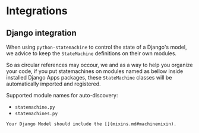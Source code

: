 
# Integrations

## Django integration

When using `python-statemachine` to control the state of a Django's model,
we advice to keep the `StateMachine` definitions on their own modules.

So as circular references may occour, we and as a way to help you organize your
code, if you put statemachines on modules named as bellow inside installed
Django Apps packages, these `StateMachine` classes will be automatically
imported and registered.

Supported module names for auto-discovery:

- `statemachine.py`
- `statemachines.py`


```{note}
Your Django Model should include the [](mixins.md#machinemixin).
```
